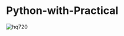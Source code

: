# Python-with-Practical
![hq720](https://github.com/user-attachments/assets/b5375ad4-bd9a-48d2-a5f3-9b5cd86959d7)
